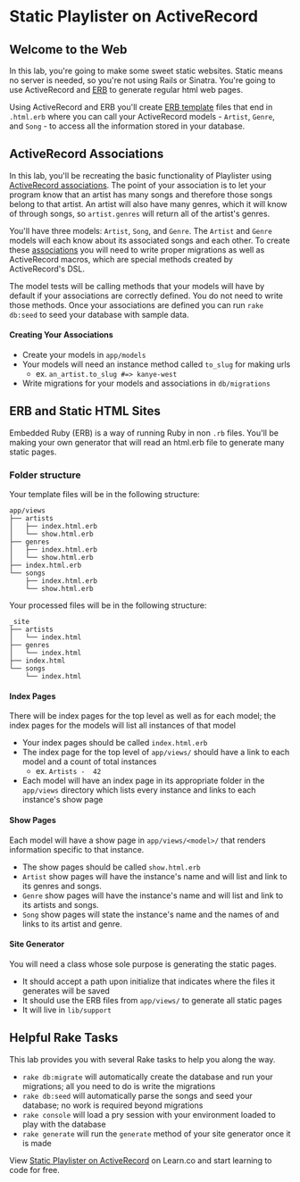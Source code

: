 # Static Playlister on ActiveRecord

## Welcome to the Web

In this lab, you're going to make some sweet static websites.  Static means no
server is needed, so you're not using Rails or Sinatra.  You're going to use
ActiveRecord and [ERB][] to generate regular html web pages.

[ERB]: http://ruby-doc.org/stdlib-2.1.2/libdoc/erb/rdoc/ERB.html

Using ActiveRecord and ERB you'll create [ERB
template](http://www.stuartellis.eu/articles/erb/) files that end in `.html.erb`
where you can call your ActiveRecord models - `Artist`, `Genre`, and `Song` - to
access all the information stored in your database.

## ActiveRecord Associations

In this lab, you'll be recreating the basic functionality of Playlister using
[ActiveRecord associations][]. The point of your association is to let your
program know that an artist has many songs and therefore those songs belong to
that artist. An artist will also have many genres, which it will know of through
songs, so `artist.genres` will return all of the artist's genres.

[ActiveRecord associations]: http://guides.rubyonrails.org/association_basics.html

You'll have three models: `Artist`, `Song`, and `Genre`. The `Artist` and
`Genre` models will each know about its associated songs and each other.  To
create these [associations][] you will need to write proper migrations as well
as ActiveRecord macros, which are special methods created by ActiveRecord's DSL.

[associations]: http://guides.rubyonrails.org/association_basics.html#the-has-many-through-association

The model tests will be calling methods that your models will have by default
if your associations are correctly defined. You do not need to write those
methods. Once your associations are defined you can run `rake db:seed` to
seed your database with sample data.

#### Creating Your Associations

- Create your models in `app/models`
- Your models will need an instance method called `to_slug` for making urls
  - ex. `an_artist.to_slug #=> kanye-west`
- Write migrations for your models and associations in `db/migrations`

## ERB and Static HTML Sites

Embedded Ruby (ERB) is a way of running Ruby in non `.rb` files. You'll be
making your own generator that will read an html.erb file to generate many
static pages.

### Folder structure

Your template files will be in the following structure:

```text
app/views
├── artists
│   ├── index.html.erb
│   └── show.html.erb
├── genres
│   ├── index.html.erb
│   └── show.html.erb
├── index.html.erb
└── songs
    ├── index.html.erb
    └── show.html.erb
```

Your processed files will be in the following structure:

```text
_site
├── artists
│   └── index.html
├── genres
│   └── index.html
├── index.html
└── songs
    └── index.html
```

#### Index Pages

There will be index pages for the top level as well as for each model; the index pages
for the models will list all instances of that model

- Your index pages should be called `index.html.erb`
- The index page for the top level of `app/views/` should have a link to each model and 
a count of total instances
    - ex. `Artists -  42`
- Each model will have an index page in its appropriate folder in the `app/views` directory 
which lists every instance and links to each instance's show page

#### Show Pages

Each model will have a show page in `app/views/<model>/` that renders information specific to that instance.

- The show pages should be called `show.html.erb`
- `Artist` show pages will have the instance's name and will list and link to its genres and songs.
- `Genre` show pages will have the instance's name and will list and link to its artists and songs.
- `Song` show pages will state the instance's name and the names of and links to its artist and genre.

#### Site Generator

You will need a class whose sole purpose is generating the static pages.

- It should accept a path upon initialize that indicates where the files it generates will be saved
- It should use the ERB files from `app/views/` to generate all static pages
- It will live in `lib/support`

## Helpful Rake Tasks

This lab provides you with several Rake tasks to help you along the way.

- `rake db:migrate` will automatically create the database and run your migrations; all you need to do is write the migrations
- `rake db:seed` will automatically parse the songs and seed your database; no work is required beyond migrations
- `rake console` will load a pry session with your environment loaded to play with the database
- `rake generate` will run the `generate` method of your site generator once it is made

<p data-visibility='hidden'>View <a href='https://learn.co/lessons/playlister-static-generator-with-ar' title='Static Playlister on ActiveRecord'>Static Playlister on ActiveRecord</a> on Learn.co and start learning to code for free.</p>
